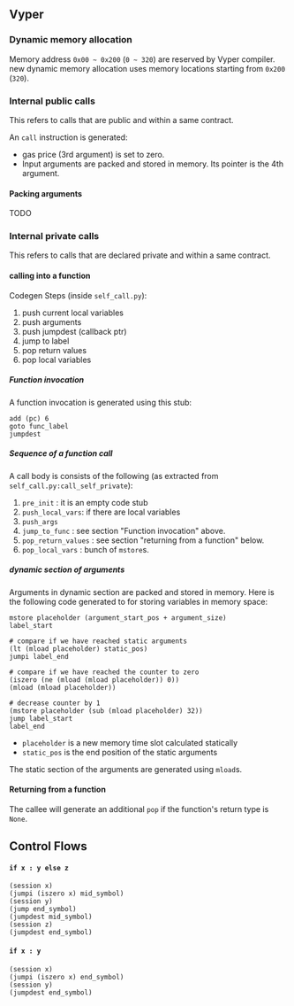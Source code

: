 ## Vyper

### Dynamic memory allocation
Memory address `0x00 ~ 0x200` (`0 ~ 320`) are reserved by Vyper compiler. new dynamic memory allocation uses memory locations starting from `0x200` (`320`).

### Internal public calls
This refers to calls that are public and within a same contract.

An `call` instruction is generated:
* gas price (3rd argument) is set to zero.
* Input arguments are packed and stored in memory. Its pointer is the 4th argument.

#### Packing arguments
TODO

### Internal private calls
This refers to calls that are declared private and within a same contract.
#### calling into a function
Codegen Steps (inside `self_call.py`):
1. push current local variables
2. push arguments
3. push jumpdest (callback ptr)
4. jump to label
5. pop return values
6. pop local variables

##### Function invocation
A function invocation is generated using this stub:
```
add (pc) 6
goto func_label
jumpdest
``` 

##### Sequence of a function call
A call body is consists of the following (as extracted from `self_call.py:call_self_private`):
1. `pre_init` : it is an empty code stub
2. `push_local_vars`: if there are local variables
3. `push_args`
4. `jump_to_func` : see section "Function invocation" above.
5. `pop_return_values` : see section "returning from a function" below.
6. `pop_local_vars` : bunch of `mstore`s.

##### dynamic section of arguments
Arguments in dynamic section are packed and stored in memory.
Here is the following code generated to for storing variables in memory space:
```
mstore placeholder (argument_start_pos + argument_size)
label_start

# compare if we have reached static arguments
(lt (mload placeholder) static_pos)
jumpi label_end

# compare if we have reached the counter to zero
(iszero (ne (mload (mload placeholder)) 0))
(mload (mload placeholder))

# decrease counter by 1
(mstore placeholder (sub (mload placeholder) 32)) 
jump label_start
label_end
```
* `placeholder` is a new memory time slot calculated statically
* `static_pos` is the end position of the static arguments
 
The static section of the arguments are generated using `mload`s.

#### Returning from a function
The callee will generate an additional `pop` if the function's return type is `None`.


## Control Flows
#### `if x : y else z`
```
(session x)
(jumpi (iszero x) mid_symbol)
(session y)
(jump end_symbol)
(jumpdest mid_symbol)
(session z)
(jumpdest end_symbol)
```

#### `if x : y`
```
(session x)
(jumpi (iszero x) end_symbol)
(session y)
(jumpdest end_symbol)